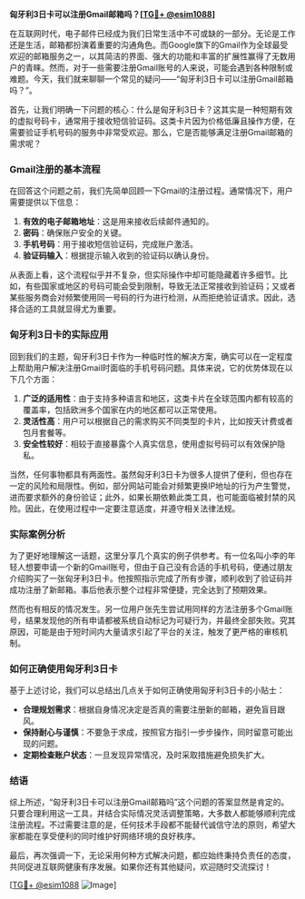 **匈牙利3日卡可以注册Gmail邮箱吗？[[TG💪+ @esim1088](https://t.me/s/esim1088)]**

在互联网时代，电子邮件已经成为我们日常生活中不可或缺的一部分。无论是工作还是生活，邮箱都扮演着重要的沟通角色。而Google旗下的Gmail作为全球最受欢迎的邮箱服务之一，以其简洁的界面、强大的功能和丰富的扩展性赢得了无数用户的青睐。然而，对于一些需要注册Gmail账号的人来说，可能会遇到各种限制或难题。今天，我们就来聊聊一个常见的疑问——“匈牙利3日卡可以注册Gmail邮箱吗？”。

首先，让我们明确一下问题的核心：什么是匈牙利3日卡？这其实是一种短期有效的虚拟号码卡，通常用于接收短信验证码。这类卡片因为价格低廉且操作方便，在需要验证手机号码的服务中非常受欢迎。那么，它是否能够满足注册Gmail邮箱的需求呢？

### Gmail注册的基本流程

在回答这个问题之前，我们先简单回顾一下Gmail的注册过程。通常情况下，用户需要提供以下信息：

1. **有效的电子邮箱地址**：这是用来接收后续邮件通知的。
2. **密码**：确保账户安全的关键。
3. **手机号码**：用于接收短信验证码，完成账户激活。
4. **验证码输入**：根据提示输入收到的验证码以确认身份。

从表面上看，这个流程似乎并不复杂，但实际操作中却可能隐藏着许多细节。比如，有些国家或地区的号码可能会受到限制，导致无法正常接收到验证码；又或者某些服务商会对频繁使用同一号码的行为进行检测，从而拒绝验证请求。因此，选择合适的工具就显得尤为重要。

### 匈牙利3日卡的实际应用

回到我们的主题，匈牙利3日卡作为一种临时性的解决方案，确实可以在一定程度上帮助用户解决注册Gmail时面临的手机号码问题。具体来说，它的优势体现在以下几个方面：

1. **广泛的适用性**：由于支持多种语言和地区，这类卡片在全球范围内都有较高的覆盖率，包括欧洲多个国家在内的地区都可以正常使用。
2. **灵活性高**：用户可以根据自己的需求购买不同类型的卡片，比如按天计费或者包月套餐等。
3. **安全性较好**：相较于直接暴露个人真实信息，使用虚拟号码可以有效保护隐私。

当然，任何事物都具有两面性。虽然匈牙利3日卡为很多人提供了便利，但也存在一定的风险和局限性。例如，部分网站可能会对频繁更换IP地址的行为产生警觉，进而要求额外的身份验证；此外，如果长期依赖此类工具，也可能面临被封禁的风险。因此，在使用过程中一定要注意适度，并遵守相关法律法规。

### 实际案例分析

为了更好地理解这一话题，这里分享几个真实的例子供参考。有一位名叫小李的年轻人想要申请一个新的Gmail账号，但由于自己没有合适的手机号码，便通过朋友介绍购买了一张匈牙利3日卡。他按照指示完成了所有步骤，顺利收到了验证码并成功注册了新邮箱。事后他表示整个过程非常便捷，完全达到了预期效果。

然而也有相反的情况发生。另一位用户张先生尝试用同样的方法注册多个Gmail账号，结果发现他的所有申请都被系统自动标记为可疑行为，并最终全部失败。究其原因，可能是由于短时间内大量请求引起了平台的关注，触发了更严格的审核机制。

### 如何正确使用匈牙利3日卡

基于上述讨论，我们可以总结出几点关于如何正确使用匈牙利3日卡的小贴士：

- **合理规划需求**：根据自身情况决定是否真的需要注册新的邮箱，避免盲目跟风。
- **保持耐心与谨慎**：不要急于求成，按照官方指引一步步操作，同时留意可能出现的问题。
- **定期检查账户状态**：一旦发现异常情况，及时采取措施避免损失扩大。

### 结语

综上所述，“匈牙利3日卡可以注册Gmail邮箱吗”这个问题的答案显然是肯定的。只要合理利用这一工具，并结合实际情况灵活调整策略，大多数人都能够顺利完成注册流程。不过需要注意的是，任何技术手段都不能替代诚信守法的原则，希望大家都能在享受便利的同时维护好网络环境的良好秩序。

最后，再次强调一下，无论采用何种方式解决问题，都应始终秉持负责任的态度，共同促进互联网健康有序发展。如果你还有其他疑问，欢迎随时交流探讨！

[[TG💪+ @esim1088](https://t.me/s/esim1088) ![Image](https://i.postimg.cc/4NQfJmqS/Snipaste-2025-05-13-00-14-12.png)]